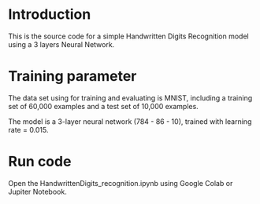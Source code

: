 # Introduction
This is the source code for a simple Handwritten Digits Recognition model using a 3 layers Neural Network.
# Training parameter
The data set using for training and evaluating is MNIST, including a training set of 60,000 examples and a test set of 10,000 examples.

The model is a 3-layer neural network (784 - 86 - 10), trained with learning rate = 0.015.
# Run code
Open the HandwrittenDigits_recognition.ipynb using Google Colab or Jupiter Notebook.

